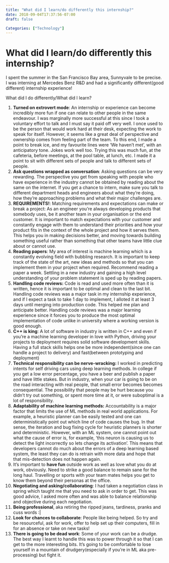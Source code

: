 ```yaml
---
title: "What did I learn/do differently this internship?"
date: 2018-09-04T17:37:56-07:00
draft: false

Categories: ["Technology"]
---
```


# What did I learn/do differently this internship?

I spent the summer in the San Francisco Bay area, Sunnyvale to be precise. I was interning at Mercedes Benz R&D and had a significantly different(good different) internship experience!

What did I do differently/What did I learn?

1.  **Turned on extrovert mode**: An internship or experience can become incredibly more fun if one can relate to other people in the same endeavour. I was marginally more successful at this since I took a voluntary effort to talk and I must say it paid off very well. I once used to be the person that would work hard at their desk, expecting the work to speak for itself. However, it seems like a great deal of perspective and ownership comes from feeling part of the team. To this end, I made a point to break ice, and my favourite lines were ‘We haven’t met’, with an anticipatory tone. Jokes work well too. Trying this was much fun, at the cafeteria, before meetings, at the pool table, at lunch, etc. I made it a point to sit with different sets of people and talk to different sets of people.
2.  **Ask questions wrapped as conversation**: Asking questions can be very rewarding. The perspective you get from speaking with people who have experience in the industry cannot be obtained by reading about the same on the internet. If you get a chance to intern, make sure you talk to different department heads and engineers about what they’re doing, how they’re approaching problems and what their major challenges are.
3.  **REQUIREMENTS!**: Matching requirements and expectations can make or break a project: As an engineer you’re always developing products that somebody uses, be it another team in your organisation or the end customer. It is important to match expectations with your customer and constantly engage with them to understand their priorities and how your product fits in the context of the whole project and how it serves them. This helps you in making decisions better, and moving towards building something useful rather than something that other teams have little clue about or cannot use.
4.  **Reading papers**: My area of interest is machine learning which is a constantly evolving field with bubbling research. It is important to keep track of the state of the art, new ideas and methods so that you can implement them in your project when required. Recommend reading a paper a week. Settling in a new industry and gaining a high level understanding of your problem statement is sped up by reading papers.
5.  **Handling code reviews:** Code is read and used more often than it is written, hence it is important to be optimal and clean to the last bit. Handling code reviews was a major task in my internship experience, and if I expect a task to take 1 day to implement, I alloted it at least 3 days until merging into production code. This helped me plan and anticipate better. Handling code reviews was a major learning experience since it forces you to produce the most optimal implementation of code unlike in university where a working version is good enough.
6.  **C++ is king**: A lot of software in industry is written in C++ and even if you’re a machine learning developer in love with Python, driving your projects to deployment requires solid software development skills. Having a full stack skills helps one be more independent(since one can handle a project to delivery) and fast(between prototyping and deployment)
7.  **Technical responsibility can be nerve-wracking:** I worked in predicting intents for self driving cars using deep learning methods. In college if you get a low error percentage, you have a beer and publish a paper and have little stakes. But in industry, when your car is going to be on the road interacting with real people, that small error becomes becomes consequential. The possibility that people may be hurt because you didn’t try out something, or spent more time at it, or were suboptimal is a lot of responsibility.
8.  **Adaptability of machine learning methods:** Accountability is a major factor that limits the use of ML methods in real world applications. For example, a heuristic planner can be easily tested and one can deterministically point out which line of code causes the bug. In that sense, the iteration and bug fixing cycle for heuristic planners is shorter and deterministic. However, with an ML system, one cannot point out what the cause of error is, for example, ‘this neuron is causing us to detect the light incorrectly so lets change its activation’. This means that developers cannot do much about the errors of a deep learning based system, the least they can do is retrain with more data and hope that that mis-detection does not happen again.
9.  It’s important to **have fun** outside work as well as love what you do at work, obviously. Need to strike a good balance to remain sane for the long haul. Travelling or sports with your team mates helps you get to know them beyond their personas at the office.
10. **Negotiating and asking/collaborating**: I had taken a negotiation class in spring which taught me that you need to ask in order to get. This was good advice, I asked more often and was able to balance relationship and objective during each negotiation.
11. **Being professional**, aka retiring the ripped jeans, tardiness, pranks and cuss words :|
12. **Look for chances to collaborate**: People like being helped. So try and be resourceful, ask for work, offer to help set up their computers, fill in for an absence or take on new tasks!
13. **There is going to be dead work**: Some of your work can be a drudge. The best way I learnt to handle this was to power through it so that I can get to the more interesting bits. It’s going to be comfortable to lose yourself in a mountain of drudgery(especially if you’re in ML aka pre-processing) but fight it.
